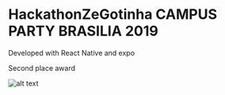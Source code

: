 # HackathonZeGotinha CAMPUS PARTY BRASILIA 2019

Developed with React Native and expo

Second place award

![alt text](https://nacoesunidas.org/wp-content/uploads/2019/06/D9tttpzXUAASJTJ-e1561404316865.jpg)
